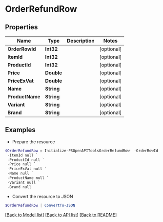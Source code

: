 # OrderRefundRow
## Properties

Name | Type | Description | Notes
------------ | ------------- | ------------- | -------------
**OrderRowId** | **Int32** |  | [optional] 
**ItemId** | **Int32** |  | [optional] 
**ProductId** | **Int32** |  | [optional] 
**Price** | **Double** |  | [optional] 
**PriceExVat** | **Double** |  | [optional] 
**Name** | **String** |  | [optional] 
**ProductName** | **String** |  | [optional] 
**Variant** | **String** |  | [optional] 
**Brand** | **String** |  | [optional] 

## Examples

- Prepare the resource
```powershell
$OrderRefundRow = Initialize-PSOpenAPIToolsOrderRefundRow  -OrderRowId null `
 -ItemId null `
 -ProductId null `
 -Price null `
 -PriceExVat null `
 -Name null `
 -ProductName null `
 -Variant null `
 -Brand null
```

- Convert the resource to JSON
```powershell
$OrderRefundRow | ConvertTo-JSON
```

[[Back to Model list]](../README.md#documentation-for-models) [[Back to API list]](../README.md#documentation-for-api-endpoints) [[Back to README]](../README.md)

